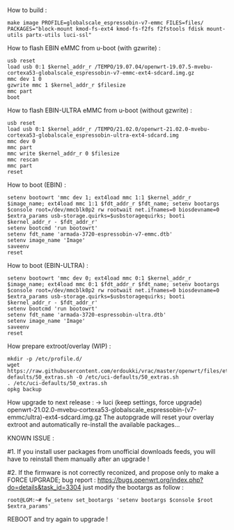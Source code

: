 How to build :
```
make image PROFILE=globalscale_espressobin-v7-emmc FILES=files/ PACKAGES="block-mount kmod-fs-ext4 kmod-fs-f2fs f2fstools fdisk mount-utils partx-utils luci-ssl" 
```

How to flash EBIN eMMC from u-boot (with gzwrite) : 
```
usb reset
load usb 0:1 $kernel_addr_r /TEMPO/19.07.04/openwrt-19.07.5-mvebu-cortexa53-globalscale_espressobin-v7-emmc-ext4-sdcard.img.gz
mmc dev 1 0
gzwrite mmc 1 $kernel_addr_r $filesize
mmc part
boot
```

How to flash EBIN-ULTRA eMMC from u-boot (without gzwrite) : 
```
usb reset
load usb 0:1 $kernel_addr_r /TEMPO/21.02.0/openwrt-21.02.0-mvebu-cortexa53-globalscale_espressobin-ultra-ext4-sdcard.img
mmc dev 0
mmc part
mmc write $kernel_addr_r 0 $filesize
mmc rescan
mmc part
reset
```

How to boot (EBIN) :
```
setenv bootowrt 'mmc dev 1; ext4load mmc 1:1 $kernel_addr_r $image_name; ext4load mmc 1:1 $fdt_addr_r $fdt_name; setenv bootargs $console root=/dev/mmcblk0p2 rw rootwait net.ifnames=0 biosdevname=0  $extra_params usb-storage.quirks=$usbstoragequirks; booti $kernel_addr_r - $fdt_addr_r'
setenv bootcmd 'run bootowrt'
setenv fdt_name 'armada-3720-espressobin-v7-emmc.dtb'
setenv image_name 'Image'
saveenv
reset
```

How to boot (EBIN-ULTRA) :
```
setenv bootowrt 'mmc dev 0; ext4load mmc 0:1 $kernel_addr_r $image_name; ext4load mmc 0:1 $fdt_addr_r $fdt_name; setenv bootargs $console root=/dev/mmcblk0p2 rw rootwait net.ifnames=0 biosdevname=0  $extra_params usb-storage.quirks=$usbstoragequirks; booti $kernel_addr_r - $fdt_addr_r'
setenv bootcmd 'run bootowrt'
setenv fdt_name 'armada-3720-espressobin-ultra.dtb'
setenv image_name 'Image'
saveenv
reset
```

How prepare extroot/overlay (WIP) :
```
mkdir -p /etc/profile.d/
wget https://raw.githubusercontent.com/erdoukki/vrac/master/openwrt/files/etc/uci-defaults/50_extras.sh -O /etc/uci-defaults/50_extras.sh
. /etc/uci-defaults/50_extras.sh
opkg backup
```

How upgrade to next release :
-> luci (keep settings, force upgrade) openwrt-21.02.0-mvebu-cortexa53-globalscale_espressobin-(v7-emmc/ultra)-ext4-sdcard.img.gz
The autopgrade will reset your overlay extroot and automatically re-install the available packages...

KNOWN ISSUE :

#1. If you install user packages from unofficial downloads feeds, you will have to reinstall them manually after an upgrade ! 

#2. If the firmware is not correctly reconized, and propose only to make a FORCE UPGRADE;
bug report : https://bugs.openwrt.org/index.php?do=details&task_id=3304
just modify the bootargs as follow :
```
root@LGM:~# fw_setenv set_bootargs 'setenv bootargs $console $root $extra_params'
```
REBOOT and try again to upgrade !
